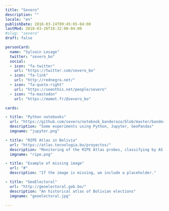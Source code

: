 ```yaml
---
title: "Severo"
description: ""
locale: "en"
publishDate: 2018-03-24T09:45:05-04:00
lastMod: 2018-03-26T18:32:00-04:00
#slug: "severo"
draft: false

personCard:
  name: "Sylvain Lesage"
  twitter: "severo_bo"
  social:
  - icon: "fa-twitter"
    url: "https://twitter.com/severo_bo"
  - icon: "fa-link"
    url: "http://rednegra.net/"
  - icon: "fa-quote-right"
    url: "https://seenthis.net/people/severo"
  - icon: "fa-mastodon"
    url: "https://mamot.fr/@severo_bo"

cards:

- title: "Python notebooks"
  url: "https://github.com/severo/notebook_banderazo/blob/master/banderazo.ipynb"
  description: "Some experiments using Python, Jupyter, GeoPandas"
  imgname: "jupyter.png"

- title: "RIPE Atlas in Bolivia"
  url: "https://atlas.tecnologia.bo/proyectos/"
  description: "Monitoring of the RIPE Atlas probes, classifying by AS number"
  imgname: "ripe.png"

- title: "Example of missing image"
  url: "#"
  description: "If the image is missing, we include a placeholder."

- title: "GeoElectoral"
  url: "http://geoelectoral.gob.bo/"
  description: "An historical atlas of Bolivian elections"
  imgname: "geoelectoral.jpg"

---
```

